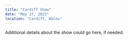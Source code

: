 ```yaml
---
title: "Cardiff Show"
date: "May 27, 2023"
location: "Cardiff, Wales"
---
```


Additional details about the show could go here, if needed.
